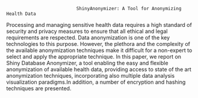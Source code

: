                               ShinyAnonymizer: A Tool for Anonymizing Health Data
                              
Processing and managing sensitive health data requires a high standard of security and privacy measures to ensure that all ethical and legal requirements are respected. Data anonymization is one of the key technologies to this purpose.
However, the plethora and the complexity of the available anonymization techniques make it difficult for a non-expert to select and apply the appropriate technique. In this paper, we report on Shiny Database Anonymizer, a tool enabling the easy and flexible anonymization of available health data, providing access to state of the art anonymization techniques, incorporating also multiple data analysis visualization paradigms.In addition, a number of encryption and hashing techniques are presented.       
